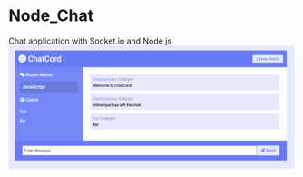 # Node_Chat
Chat application with Socket.io and Node js
![chat](https://github.com/chihempat/Node_Chat/blob/master/chat.png)
